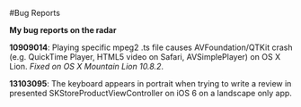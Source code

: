 #Bug Reports

__My bug reports on the radar__

__10909014__: Playing specific mpeg2 .ts file causes AVFoundation/QTKit crash (e.g. QuickTime Player, HTML5 video on Safari, AVSimplePlayer) on OS X Lion. *Fixed on OS X Mountain Lion 10.8.2*.

__13103095__: The keyboard appears in portrait when trying to write a review in presented SKStoreProductViewController on iOS 6 on a landscape only app.
